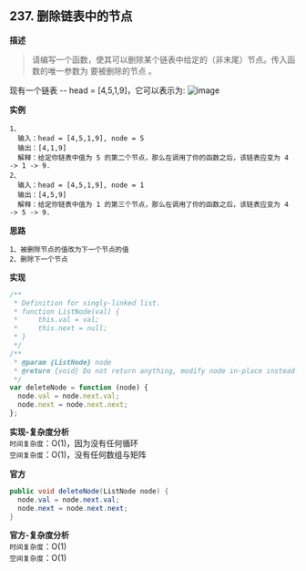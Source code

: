 ## 237. 删除链表中的节点

**描述**

> 请编写一个函数，使其可以删除某个链表中给定的（非末尾）节点。传入函数的唯一参数为 要被删除的节点 。

现有一个链表 -- head = [4,5,1,9]，它可以表示为:
![`image`](https://assets.leetcode-cn.com/aliyun-lc-upload/uploads/2019/01/19/237_example.png)

**实例**

```
1、
  输入：head = [4,5,1,9], node = 5
  输出：[4,1,9]
  解释：给定你链表中值为 5 的第二个节点，那么在调用了你的函数之后，该链表应变为 4 -> 1 -> 9.
2、
  输入：head = [4,5,1,9], node = 1
  输出：[4,5,9]
  解释：给定你链表中值为 1 的第三个节点，那么在调用了你的函数之后，该链表应变为 4 -> 5 -> 9.

```

**思路**

```
1、被删除节点的值改为下一个节点的值
2、删除下一个节点
```

**实现**

```js
/**
 * Definition for singly-linked list.
 * function ListNode(val) {
 *     this.val = val;
 *     this.next = null;
 * }
 */
/**
 * @param {ListNode} node
 * @return {void} Do not return anything, modify node in-place instead.
 */
var deleteNode = function (node) {
  node.val = node.next.val;
  node.next = node.next.next;
};
```

**实现-复杂度分析**  
`时间复杂度`：O(1)，因为没有任何循环  
`空间复杂度`：O(1)，没有任何数组与矩阵

**官方**

```java
public void deleteNode(ListNode node) {
  node.val = node.next.val;
  node.next = node.next.next;
}

```

**官方-复杂度分析**  
`时间复杂度`：O(1)  
`空间复杂度`：O(1)
